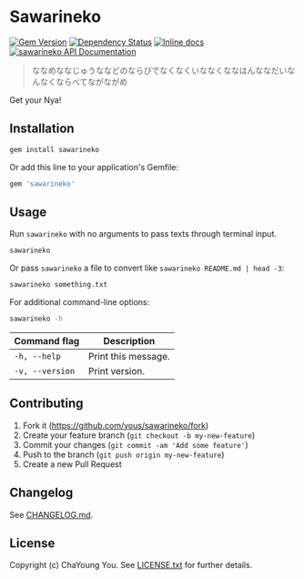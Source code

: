 # Sawarineko

[![Gem Version](https://badge.fury.io/rb/sawarineko.svg)](http://badge.fury.io/rb/sawarineko)
[![Dependency Status](https://gemnasium.com/yous/sawarineko.svg)](https://gemnasium.com/yous/sawarineko)
[![Inline docs](http://inch-ci.org/github/yous/sawarineko.svg?branch=master)](http://inch-ci.org/github/yous/sawarineko)
[![sawarineko API Documentation](https://www.omniref.com/ruby/gems/sawarineko.png)](https://www.omniref.com/ruby/gems/sawarineko)

> ななめななじゅうななどのならびでなくなくいななくななはんななだいなんなくならべてながながめ

Get your Nya!

## Installation

``` sh
gem install sawarineko
```

Or add this line to your application's Gemfile:

``` ruby
gem 'sawarineko'
```

## Usage

Run `sawarineko` with no arguments to pass texts through terminal input.

``` sh
sawarineko
```

Or pass `sawarineko` a file to convert like `sawarineko README.md | head -3`:

``` sh
sawarineko something.txt
```

For additional command-line options:

``` sh
sawarineko -h
```

Command flag    | Description
----------------|--------------------
`-h, --help`    | Print this message.
`-v, --version` | Print version.

## Contributing

1. Fork it (https://github.com/yous/sawarineko/fork)
2. Create your feature branch (`git checkout -b my-new-feature`)
3. Commit your changes (`git commit -am 'Add some feature'`)
4. Push to the branch (`git push origin my-new-feature`)
5. Create a new Pull Request

## Changelog

See [CHANGELOG.md](CHANGELOG.md).

## License

Copyright (c) ChaYoung You. See [LICENSE.txt](LICENSE.txt) for further details.
